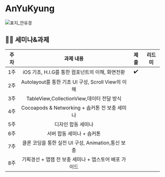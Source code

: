 # AnYuKyung
![표지_안유경](https://user-images.githubusercontent.com/60260284/113490329-336b2600-9504-11eb-92c4-87535e75de2d.png)

## 🏃‍♀️ 세미나&과제

|주차  |과제 내용|제출|리드미|
:----------------------:|:--------------------:|:--------------------:|:--------------------:
|1주|iOS 기초, H.I.G를 통한 컴포넌트의 이해, 화면전환|✔️||
|2주|Autolayout를 통한 기초 UI 구성, Scroll View의 이해|||
|3주|TableView,CollectionView,데이터 전달 방식|||
|4주|Cocoapods & Networking + 솝커톤 전 보충 세미나|||
|5주|디자인 합동 세미나|||
|6주|서버 합동 세미나 + 솝커톤|||
|7주|클론 코딩을 통한 실전 UI 구성, Animation,통신 보충|||
|8주|기획경선 + 앱잼 전 보충 세미나 + 앱스토어 배포 가이드|||
